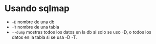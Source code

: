 # Usando sqlmap

- `-D` nombre de una db
- `-T` nombre de una tabla
- `--dump` mostras todos los datos en la db si solo se uso -D, o todos los datos en la tabla si se usa -D -T.